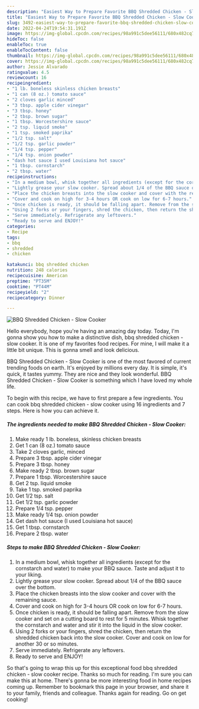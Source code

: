 ```yaml
---
description: "Easiest Way to Prepare Favorite BBQ Shredded Chicken - Slow Cooker"
title: "Easiest Way to Prepare Favorite BBQ Shredded Chicken - Slow Cooker"
slug: 3492-easiest-way-to-prepare-favorite-bbq-shredded-chicken-slow-cooker
date: 2022-04-24T19:54:31.191Z
image: https://img-global.cpcdn.com/recipes/98a991c5dee56111/680x482cq70/bbq-shredded-chicken-slow-cooker-recipe-main-photo.jpg
hideToc: false
enableToc: true
enableTocContent: false
thumbnail: https://img-global.cpcdn.com/recipes/98a991c5dee56111/680x482cq70/bbq-shredded-chicken-slow-cooker-recipe-main-photo.jpg
cover: https://img-global.cpcdn.com/recipes/98a991c5dee56111/680x482cq70/bbq-shredded-chicken-slow-cooker-recipe-main-photo.jpg
author: Jessie Alvarado
ratingvalue: 4.5
reviewcount: 16
recipeingredient:
- "1 lb. boneless skinless chicken breasts"
- "1 can (8 oz.) tomato sauce"
- "2 cloves garlic minced"
- "3 tbsp. apple cider vinegar"
- "3 tbsp. honey"
- "2 tbsp. brown sugar"
- "1 tbsp. Worcestershire sauce"
- "2 tsp. liquid smoke"
- "1 tsp. smoked paprika"
- "1/2 tsp. salt"
- "1/2 tsp. garlic powder"
- "1/4 tsp. pepper"
- "1/4 tsp. onion powder"
- "dash hot sauce I used Louisiana hot sauce"
- "1 tbsp. cornstarch"
- "2 tbsp. water"
recipeinstructions:
- "In a medium bowl, whisk together all ingredients (except for the cornstarch and water) to make your BBQ sauce. Taste and adjust it to your liking."
- "Lightly grease your slow cooker. Spread about 1/4 of the BBQ sauce over the bottom."
- "Place the chicken breasts into the slow cooker and cover with the remaining sauce."
- "Cover and cook on high for 3-4 hours OR cook on low for 6-7 hours."
- "Once chicken is ready, it should be falling apart. Remove from the slow cooker and set on a cutting board to rest for 5 minutes. Whisk together the cornstarch and water and stir it into the liquid in the slow cooker."
- "Using 2 forks or your fingers, shred the chicken, then return the shredded chicken back into the slow cooker. Cover and cook on low for another 30 or so minutes."
- "Serve immediately. Refrigerate any leftovers."
- "Ready to serve and ENJOY!"
categories:
- Recipe
tags:
- bbq
- shredded
- chicken

katakunci: bbq shredded chicken 
nutrition: 248 calories
recipecuisine: American
preptime: "PT35M"
cooktime: "PT44M"
recipeyield: "2"
recipecategory: Dinner

---
```



![BBQ Shredded Chicken - Slow Cooker](https://img-global.cpcdn.com/recipes/98a991c5dee56111/680x482cq70/bbq-shredded-chicken-slow-cooker-recipe-main-photo.jpg)

Hello everybody, hope you're having an amazing day today. Today, I'm gonna show you how to make a distinctive dish, bbq shredded chicken - slow cooker. It is one of my favorites food recipes. For mine, I will make it a little bit unique. This is gonna smell and look delicious.



BBQ Shredded Chicken - Slow Cooker is one of the most favored of current trending foods on earth. It's enjoyed by millions every day. It is simple, it's quick, it tastes yummy. They are nice and they look wonderful. BBQ Shredded Chicken - Slow Cooker is something which I have loved my whole life.


To begin with this recipe, we have to first prepare a few ingredients. You can cook bbq shredded chicken - slow cooker using 16 ingredients and 7 steps. Here is how you can achieve it.

<!--inarticleads1-->

##### The ingredients needed to make BBQ Shredded Chicken - Slow Cooker:

1. Make ready 1 lb. boneless, skinless chicken breasts
1. Get 1 can (8 oz.) tomato sauce
1. Take 2 cloves garlic, minced
1. Prepare 3 tbsp. apple cider vinegar
1. Prepare 3 tbsp. honey
1. Make ready 2 tbsp. brown sugar
1. Prepare 1 tbsp. Worcestershire sauce
1. Get 2 tsp. liquid smoke
1. Take 1 tsp. smoked paprika
1. Get 1/2 tsp. salt
1. Get 1/2 tsp. garlic powder
1. Prepare 1/4 tsp. pepper
1. Make ready 1/4 tsp. onion powder
1. Get dash hot sauce (I used Louisiana hot sauce)
1. Get 1 tbsp. cornstarch
1. Prepare 2 tbsp. water




<!--inarticleads2-->

##### Steps to make BBQ Shredded Chicken - Slow Cooker:

1. In a medium bowl, whisk together all ingredients (except for the cornstarch and water) to make your BBQ sauce. Taste and adjust it to your liking.
1. Lightly grease your slow cooker. Spread about 1/4 of the BBQ sauce over the bottom.
1. Place the chicken breasts into the slow cooker and cover with the remaining sauce.
1. Cover and cook on high for 3-4 hours OR cook on low for 6-7 hours.
1. Once chicken is ready, it should be falling apart. Remove from the slow cooker and set on a cutting board to rest for 5 minutes. Whisk together the cornstarch and water and stir it into the liquid in the slow cooker.
1. Using 2 forks or your fingers, shred the chicken, then return the shredded chicken back into the slow cooker. Cover and cook on low for another 30 or so minutes.
1. Serve immediately. Refrigerate any leftovers.
1. Ready to serve and ENJOY!



So that's going to wrap this up for this exceptional food bbq shredded chicken - slow cooker recipe. Thanks so much for reading. I'm sure you can make this at home. There's gonna be more interesting food in home recipes coming up. Remember to bookmark this page in your browser, and share it to your family, friends and colleague. Thanks again for reading. Go on get cooking!
